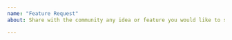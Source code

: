 ```yaml
---
name: "Feature Request"
about: Share with the community any idea or feature you would like to see in Phaser Editor 2D.

---
```


<!--
If you own a license and you need more priority on this issue, please email us from the email you used to purchase the license.
-->